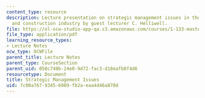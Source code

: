 ```yaml
---
content_type: resource
description: Lecture presentation on strategic management issues in the engineering
  and construction industry by guest lecturer C. Helliwell.
file: https://ol-ocw-studio-app-qa.s3.amazonaws.com/courses/1-133-masters-of-engineering-concepts-of-engineering-practice-fall-2007/7c00a76793456009fb2aeaa4d46a870d_lec_13.pdf
file_type: application/pdf
learning_resource_types:
- Lecture Notes
ocw_type: OCWFile
parent_title: Lecture Notes
parent_type: CourseSection
parent_uid: 050c740b-24e0-9d72-fac3-d18eafb8f4d6
resourcetype: Document
title: Strategic Management Issues
uid: 7c00a767-9345-6009-fb2a-eaa4d46a870d
---
```

